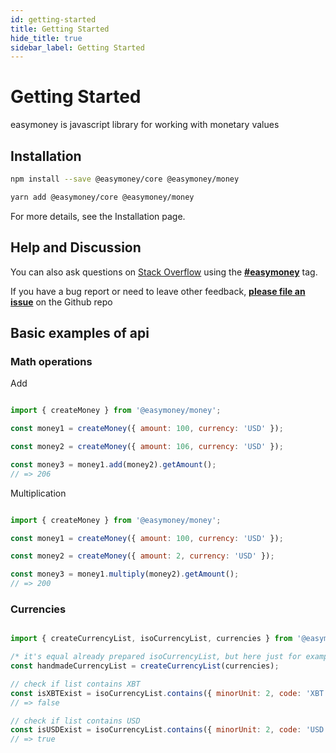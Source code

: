 ```yaml
---
id: getting-started
title: Getting Started
hide_title: true
sidebar_label: Getting Started
---
```


# Getting Started

easymoney is javascript library for working with monetary values

## Installation

```bash
npm install --save @easymoney/core @easymoney/money
```

```bash
yarn add @easymoney/core @easymoney/money
```

For more details, see the Installation page.

## Help and Discussion

You can also ask questions on [Stack Overflow](https://stackoverflow.com) using the **[#easymoney](https://stackoverflow.com/questions/tagged/easymoney)** tag.

If you have a bug report or need to leave other feedback, **[please file an issue](https://github.com/frolovdev/easymoney/issues)** on the Github repo

## Basic examples of api

### Math operations

Add

```js

import { createMoney } from '@easymoney/money';

const money1 = createMoney({ amount: 100, currency: 'USD' });

const money2 = createMoney({ amount: 106, currency: 'USD' });

const money3 = money1.add(money2).getAmount();
// => 206

```

Multiplication

```js

import { createMoney } from '@easymoney/money';

const money1 = createMoney({ amount: 100, currency: 'USD' });

const money2 = createMoney({ amount: 2, currency: 'USD' });

const money3 = money1.multiply(money2).getAmount();
// => 200

```

### Currencies

```js

import { createCurrencyList, isoCurrencyList, currencies } from '@easymoney/currencies';

/* it's equal already prepared isoCurrencyList, but here just for example */
const handmadeCurrencyList = createCurrencyList(currencies);

// check if list contains XBT
const isXBTExist = isoCurrencyList.contains({ minorUnit: 2, code: 'XBT' });
// => false

// check if list contains USD
const isUSDExist = isoCurrencyList.contains({ minorUnit: 2, code: 'USD' });
// => true

```